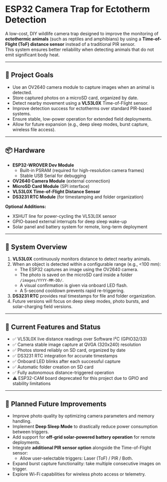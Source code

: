 # ESP32 Camera Trap for Ectotherm Detection

A low-cost, DIY wildlife camera trap designed to improve the monitoring of **ectothermic animals** (such as reptiles and amphibians) by using a **Time-of-Flight (ToF) distance sensor** instead of a traditional PIR sensor.  
This system ensures better reliability when detecting animals that do not emit significant body heat.

---

## 🎯 Project Goals

- Use an OV2640 camera module to capture images when an animal is detected.
- Store captured photos on a microSD card, organized by date.
- Detect nearby movement using a **VL53L0X** Time-of-Flight sensor.
- Improve detection success for ectotherms over standard PIR-based systems.
- Ensure stable, low-power operation for extended field deployments.
- Allow for future expansion (e.g., deep sleep modes, burst capture, wireless file access).

---

## 📦 Hardware

- **ESP32-WROVER Dev Module**
  - Built-in PSRAM (required for high-resolution camera frames)
  - Stable USB Serial for debugging
- **OV2640 Camera Module** (external connection)
- **MicroSD Card Module** (SPI interface)
- **VL53L0X Time-of-Flight Distance Sensor**
- **DS3231 RTC Module** (for timestamping and folder organization)

**Optional Additions:**
- XSHUT line for power-cycling the VL53L0X sensor
- GPIO-based external interrupts for deep sleep wake-up
- Solar panel and battery system for remote, long-term deployment

---

## 🧠 System Overview

1. **VL53L0X** continuously monitors distance to detect nearby animals.
2. When an object is detected within a configurable range (e.g., <100 mm):
   - The ESP32 captures an image using the OV2640 camera.
   - The photo is saved on the microSD card inside a folder `/images/YYYY-MM-DD/`.
   - A visual confirmation is given via onboard LED flash.
   - A 5-second cooldown prevents rapid re-triggering.
3. **DS3231 RTC** provides real timestamps for file and folder organization.
4. Future versions will focus on deep sleep modes, photo bursts, and solar-charging field versions.

---

## 🔧 Current Features and Status

- ✅ VL53L0X live distance readings over Software I²C (GPIO32/33)
- ✅ Camera stable image capture at QVGA (320x240) resolution
- ✅ Photos stored reliably on SD card, organized by date
- ✅ DS3231 RTC integration for accurate timestamps
- ✅ Onboard LED blinks after each successful capture
- ✅ Automatic folder creation on SD card
- ✅ Fully autonomous distance-triggered operation
- ⚠️ ESP32-CAM board deprecated for this project due to GPIO and stability limitations

---

## 🚀 Planned Future Improvements

- Improve photo quality by optimizing camera parameters and memory handling.
- Implement **Deep Sleep Mode** to drastically reduce power consumption between triggers.
- Add support for **off-grid solar-powered battery operation** for remote deployments.
- Integrate **additional PIR sensor option** alongside the Time-of-Flight sensor:
  - Allow user-selectable triggers: Laser (ToF) / PIR / Both.
- Expand burst capture functionality: take multiple consecutive images on trigger.
- Explore Wi-Fi capabilities for wireless photo access or telemetry.


